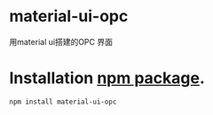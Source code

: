 # material-ui-opc
用material ui搭建的OPC 界面

# Installation [npm package](https://www.npmjs.org/package/material-ui).

```sh
npm install material-ui-opc
```
